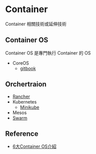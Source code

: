 # Container

Container 相關技術或延伸技術

## Container OS

Container OS 是專門執行 Container 的 OS

* CoreOS
  * [gitbook](https://joshhu.gitbooks.io/docker_theory_install/content/DockerBible/dockercoreos.html)

## Orchertraion

* [Rancher](rancher/README.md)
* Kubernetes
  * [Minikube](minikube.md)
* Mesos
* [Swarm](/docker/swarm.md)

## Reference

* [6大Container OS介紹](http://www.ithome.com.tw/news/95756)
